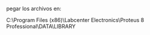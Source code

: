 pegar los archivos en:

C:\Program Files (x86)\Labcenter Electronics\Proteus 8 Professional\DATA\LIBRARY